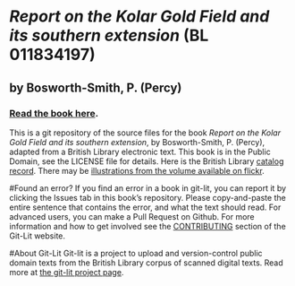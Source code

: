 # _Report on the Kolar Gold Field and its southern extension_ (BL 011834197)
## by Bosworth-Smith, P. (Percy)

### [Read the book here](https://Git-Lit.github.io/011834197). 

This is a git repository of the source files for the book _Report on the Kolar Gold Field and its southern extension_, by Bosworth-Smith, P. (Percy), adapted from a British Library electronic text. This book is in the Public Domain, see the LICENSE file for details.  Here is the British Library [catalog record](http://explore.bl.uk/primo_library/libweb/action/search.do?cs=frb&doc=BLL01011834197&dscnt=1&scp.scps=scope:(BLCONTENT)&frbg=&tab=local_tab&srt=rank&ct=search&mode=Basic&dum=true&tb=t&indx=1&vl(freeText0)=011834197&fn=search&vid=BLVU1).
There may be [illustrations from the volume available on flickr](https://www.flickr.com/photos/britishlibrary/tags/sysnum011834197).

#Found an error?
If you find an error in a book in git-lit, you can report it by clicking the Issues tab in this book’s repository. Please copy-and-paste the entire sentence that contains the error, and what the text should read. For advanced users, you can make a Pull Request on Github.  For more information and how to get involved see the [CONTRIBUTING](http://git-lit.github.io/#contributing) section of the Git-Lit website.

#About Git-Lit
Git-lit is a project to upload and version-control public domain texts from the British Library corpus of scanned digital texts. Read more at [the git-lit project page](https://github.com/Git-Lit/git-lit).